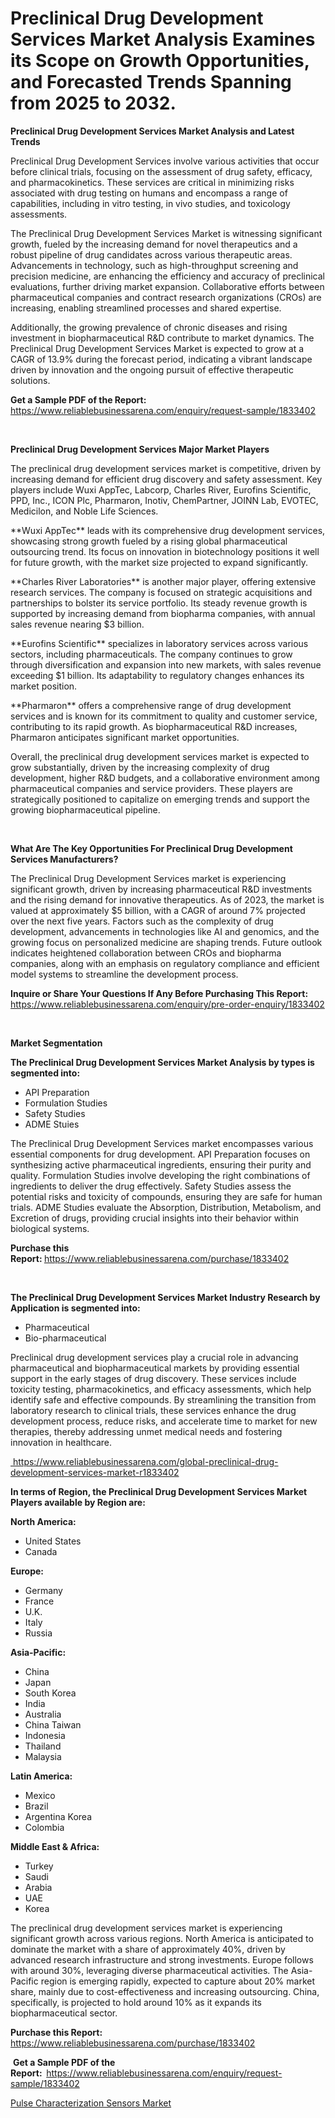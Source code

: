 <p><h1>Preclinical Drug Development Services Market Analysis Examines its Scope on Growth Opportunities, and Forecasted Trends Spanning from 2025 to 2032.</h1></p><p><strong>Preclinical Drug Development Services Market Analysis and Latest Trends</strong></p>
<p><p>Preclinical Drug Development Services involve various activities that occur before clinical trials, focusing on the assessment of drug safety, efficacy, and pharmacokinetics. These services are critical in minimizing risks associated with drug testing on humans and encompass a range of capabilities, including in vitro testing, in vivo studies, and toxicology assessments. </p><p>The Preclinical Drug Development Services Market is witnessing significant growth, fueled by the increasing demand for novel therapeutics and a robust pipeline of drug candidates across various therapeutic areas. Advancements in technology, such as high-throughput screening and precision medicine, are enhancing the efficiency and accuracy of preclinical evaluations, further driving market expansion. Collaborative efforts between pharmaceutical companies and contract research organizations (CROs) are increasing, enabling streamlined processes and shared expertise. </p><p>Additionally, the growing prevalence of chronic diseases and rising investment in biopharmaceutical R&D contribute to market dynamics. The Preclinical Drug Development Services Market is expected to grow at a CAGR of 13.9% during the forecast period, indicating a vibrant landscape driven by innovation and the ongoing pursuit of effective therapeutic solutions.</p></p>
<p><strong>Get a Sample PDF of the Report:&nbsp;</strong> <a href="https://www.reliablebusinessarena.com/enquiry/request-sample/1833402?utm_campaign=2177&utm_medium=2&utm_source=Github&utm_content=ia&utm_term=26032025&utm_id=preclinical-drug-development-services">https://www.reliablebusinessarena.com/enquiry/request-sample/1833402</a></p>
<p>&nbsp;</p>
<p><strong>Preclinical Drug Development Services Major Market Players</strong></p>
<p><p>The preclinical drug development services market is competitive, driven by increasing demand for efficient drug discovery and safety assessment. Key players include Wuxi AppTec, Labcorp, Charles River, Eurofins Scientific, PPD, Inc., ICON Plc, Pharmaron, Inotiv, ChemPartner, JOINN Lab, EVOTEC, Medicilon, and Noble Life Sciences.</p><p>**Wuxi AppTec** leads with its comprehensive drug development services, showcasing strong growth fueled by a rising global pharmaceutical outsourcing trend. Its focus on innovation in biotechnology positions it well for future growth, with the market size projected to expand significantly.</p><p>**Charles River Laboratories** is another major player, offering extensive research services. The company is focused on strategic acquisitions and partnerships to bolster its service portfolio. Its steady revenue growth is supported by increasing demand from biopharma companies, with annual sales revenue nearing $3 billion.</p><p>**Eurofins Scientific** specializes in laboratory services across various sectors, including pharmaceuticals. The company continues to grow through diversification and expansion into new markets, with sales revenue exceeding $1 billion. Its adaptability to regulatory changes enhances its market position.</p><p>**Pharmaron** offers a comprehensive range of drug development services and is known for its commitment to quality and customer service, contributing to its rapid growth. As biopharmaceutical R&D increases, Pharmaron anticipates significant market opportunities.</p><p>Overall, the preclinical drug development services market is expected to grow substantially, driven by the increasing complexity of drug development, higher R&D budgets, and a collaborative environment among pharmaceutical companies and service providers. These players are strategically positioned to capitalize on emerging trends and support the growing biopharmaceutical pipeline.</p></p>
<p>&nbsp;</p>
<p><strong>What Are The Key Opportunities For Preclinical Drug Development Services Manufacturers?</strong></p>
<p><p>The Preclinical Drug Development Services market is experiencing significant growth, driven by increasing pharmaceutical R&D investments and the rising demand for innovative therapeutics. As of 2023, the market is valued at approximately $5 billion, with a CAGR of around 7% projected over the next five years. Factors such as the complexity of drug development, advancements in technologies like AI and genomics, and the growing focus on personalized medicine are shaping trends. Future outlook indicates heightened collaboration between CROs and biopharma companies, along with an emphasis on regulatory compliance and efficient model systems to streamline the development process.</p></p>
<p><strong>Inquire or Share Your Questions If Any Before Purchasing This Report:</strong> <a href="https://www.reliablebusinessarena.com/enquiry/pre-order-enquiry/1833402?utm_campaign=2177&utm_medium=2&utm_source=Github&utm_content=ia&utm_term=26032025&utm_id=preclinical-drug-development-services">https://www.reliablebusinessarena.com/enquiry/pre-order-enquiry/1833402</a></p>
<p>&nbsp;</p>
<p><strong>Market Segmentation</strong></p>
<p><strong>The Preclinical Drug Development Services Market Analysis by types is segmented into:</strong></p>
<p><ul><li>API Preparation</li><li>Formulation Studies</li><li>Safety Studies</li><li>ADME Stuies</li></ul></p>
<p><p>The Preclinical Drug Development Services market encompasses various essential components for drug development. API Preparation focuses on synthesizing active pharmaceutical ingredients, ensuring their purity and quality. Formulation Studies involve developing the right combinations of ingredients to deliver the drug effectively. Safety Studies assess the potential risks and toxicity of compounds, ensuring they are safe for human trials. ADME Studies evaluate the Absorption, Distribution, Metabolism, and Excretion of drugs, providing crucial insights into their behavior within biological systems.</p></p>
<p><strong>Purchase this Report:&nbsp;</strong><a href="https://www.reliablebusinessarena.com/purchase/1833402?utm_campaign=2177&utm_medium=2&utm_source=Github&utm_content=ia&utm_term=26032025&utm_id=preclinical-drug-development-services">https://www.reliablebusinessarena.com/purchase/1833402</a></p>
<p>&nbsp;</p>
<p><strong>The Preclinical Drug Development Services Market Industry Research by Application is segmented into:</strong></p>
<p><ul><li>Pharmaceutical</li><li>Bio-pharmaceutical</li></ul></p>
<p><p>Preclinical drug development services play a crucial role in advancing pharmaceutical and biopharmaceutical markets by providing essential support in the early stages of drug discovery. These services include toxicity testing, pharmacokinetics, and efficacy assessments, which help identify safe and effective compounds. By streamlining the transition from laboratory research to clinical trials, these services enhance the drug development process, reduce risks, and accelerate time to market for new therapies, thereby addressing unmet medical needs and fostering innovation in healthcare.</p></p>
<p><a href="https://www.reliablebusinessarena.com/global-preclinical-drug-development-services-market-r1833402?utm_campaign=2177&utm_medium=2&utm_source=Github&utm_content=ia&utm_term=26032025&utm_id=preclinical-drug-development-services">&nbsp;https://www.reliablebusinessarena.com/global-preclinical-drug-development-services-market-r1833402</a></p>
<p><strong>In terms of Region, the Preclinical Drug Development Services Market Players available by Region are:</strong></p>
<p>
    <p> <strong> North America: </strong>
        <ul>
            <li>United States</li>
            <li>Canada</li>
        </ul>
        </p> 
    <p> <strong> Europe: </strong>
        <ul>
            <li>Germany</li>
            <li>France</li>
            <li>U.K.</li>
            <li>Italy</li>
            <li>Russia</li>
        </ul>
        </p> 
    <p> <strong> Asia-Pacific: </strong>
        <ul>
            <li>China</li>
            <li>Japan</li>
            <li>South Korea</li>
            <li>India</li>
            <li>Australia</li>
            <li>China Taiwan</li>
            <li>Indonesia</li>
            <li>Thailand</li>
            <li>Malaysia</li>
        </ul>
        </p> 
    <p> <strong> Latin America: </strong>
        <ul>
            <li>Mexico</li>
            <li>Brazil</li>
            <li>Argentina Korea</li>
            <li>Colombia</li>
        </ul>
        </p> 
    <p> <strong> Middle East & Africa: </strong>
        <ul>
            <li>Turkey</li>
            <li>Saudi</li>
            <li>Arabia</li>
            <li>UAE</li>
            <li>Korea</li>
        </ul>
    </p>
    </p>
<p><p>The preclinical drug development services market is experiencing significant growth across various regions. North America is anticipated to dominate the market with a share of approximately 40%, driven by advanced research infrastructure and strong investments. Europe follows with around 30%, leveraging diverse pharmaceutical activities. The Asia-Pacific region is emerging rapidly, expected to capture about 20% market share, mainly due to cost-effectiveness and increasing outsourcing. China, specifically, is projected to hold around 10% as it expands its biopharmaceutical sector.</p></p>
<p><strong>Purchase this Report: </strong><a href="https://www.reliablebusinessarena.com/purchase/1833402?utm_campaign=2177&utm_medium=2&utm_source=Github&utm_content=ia&utm_term=26032025&utm_id=preclinical-drug-development-services">https://www.reliablebusinessarena.com/purchase/1833402</a></p>
<p>&nbsp;<strong>Get a Sample PDF of the Report:&nbsp;&nbsp;</strong><a href="https://www.reliablebusinessarena.com/enquiry/request-sample/1833402?utm_campaign=2177&utm_medium=2&utm_source=Github&utm_content=ia&utm_term=26032025&utm_id=preclinical-drug-development-services">https://www.reliablebusinessarena.com/enquiry/request-sample/1833402</a></p>
<p><strong></strong></p>
<p><p><a href="https://github.com/SamiaChowdhury801/Market-Research-Report-List-2/blob/main/pulse-characterization-sensors-market.md?utm_campaign=2177&utm_medium=2&utm_source=Github&utm_content=ia&utm_term=26032025&utm_id=preclinical-drug-development-services">Pulse Characterization Sensors Market</a></p></p>